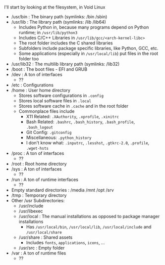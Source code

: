 I'll start by looking at the filesystem, in Void Linux

- /usr/bin : The binary path (symlinks: /bin /sbin)
- /usr/lib : The library path (symlinks: /lib /lib64)
	- Includes Python in, because many programs depend on Python runtime; in `/usr/lib/python3`
	- Includes C/C++ Libraries in `/usr/lib/gcc/<arch-kernel-libc>`
	- The root folder includes the C shared libraries
	- Subfolders include package specific libraries, like Python, GCC, etc.
	- Some applications (especially in `/usr/local/lib`) put files in the root folder too
- /usr/lib32 : The multilib library path (symlinks: /lib32)
- /boot : The boot files - EFI and GRUB
- /dev : A ton of interfaces
	- ??
- /etc : Configurations
- /home : User home directory
	- Stores software configurations in `.config`
	- Stores local software files in `.local`
	- Stores software cache in `.cache` and in the root folder
	- Commonplace files include
		- X11 Related: `.XAuthority`, `.xprofile`, `.xinitrc`
		- Bash Related: `.bashrc`, `.bash_history`, `.bash_profile`, `.bash_logout`
		- Git Config: `.gitconfig`
		- Miscellaneous: `.python_history`
		- I don't know what: `.inputrc`, `.lesshst`, `.gtkrc-2.0`, `.profile`, `.wget-hsts`
- /proc : A ton of interfaces
	- ??
- /root : Root home directory
- /sys : A ton of interfaces
	- ??
- /run : A ton of runtime interfaces
	- ??
- Empty standard directories : /media /mnt /opt /srv
- /tmp : Temporary directory
- Other /usr Subdirectories:
	- /usr/include
	- /usr/libexec
	- /usr/local : The manual installations as opposed to package manager installations
		- Has `/usr/local/bin`, `/usr/local/lib`, `/usr/local/include` and `/usr/local/share`
	- /usr/share : Shared assets
		- Includes `fonts`, `applications`, `icons`, ...
	- /usr/src : Empty folder
- /var : A ton of runtime files
	- ??